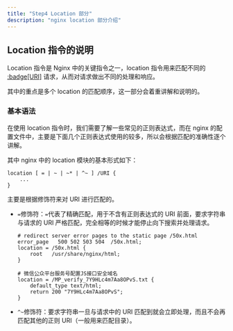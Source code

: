 ```yaml
---
title: "Step4 Location 部分"
description: "nginx location 部分介绍"
---
```


## Location 指令的说明

Location 指令是 Nginx 中的关键指令之一，location 指令用来匹配不同的 [:badge[URI]](/devops/basic/nginx/other-knowledge) 请求，从而对请求做出不同的处理和响应。

其中的重点是多个 location 的匹配顺序，这一部分会着重讲解和说明的。

### 基本语法

在使用 location 指令时，我们需要了解一些常见的正则表达式，而在 nginx 的配置文件中，主要是下面几个正则表达式使用的较多，所以会根据匹配的准确性逐个讲解。

其中 nginx 中的 location 模块的基本形式如下：

```nginx configuration
location [ = | ~ | ~* | ^~ ] /URI {
    ...
}
```

主要是根据修饰符来对 URI 进行匹配的。

- `=`修饰符：`=`代表了精确匹配，用于不含有正则表达式的 URI 前面，要求字符串与请求的 URI 严格匹配，完全相等的时候才能停止向下搜索并处理请求。

    ```nginx configuration
    # redirect server error pages to the static page /50x.html
    error_page   500 502 503 504  /50x.html;
    location = /50x.html {
        root   /usr/share/nginx/html;
    }

    # 微信公众平台服务号配置JS接口安全域名
    location = /MP_verify_7Y9HLc4m7Aa8OPvS.txt {
        default_type text/html;
        return 200 "7Y9HLc4m7Aa8OPvS";
    }
    ```

- `^~`修饰符：要求字符串一旦与请求中的 URI 匹配到就会立即处理，而且不会再匹配其他的正则 URI（一般用来匹配目录）。